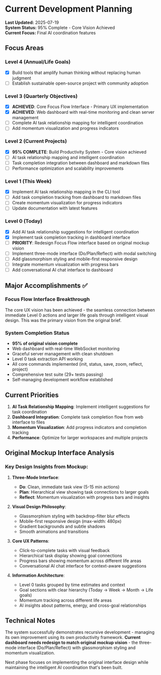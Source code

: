 # Current Development Planning

**Last Updated:** 2025-07-19  
**System Status:** 95% Complete - Core Vision Achieved  
**Current Focus:** Final AI coordination features

## Focus Areas

### Level 4 (Annual/Life Goals)
- [x] Build tools that amplify human thinking without replacing human judgment
- [ ] Establish sustainable open-source project with community adoption

### Level 3 (Quarterly Objectives)  
- [x] **ACHIEVED**: Core Focus Flow Interface - Primary UX implementation
- [x] **ACHIEVED**: Web dashboard with real-time monitoring and clean server management
- [ ] Complete AI task relationship mapping for intelligent coordination
- [ ] Add momentum visualization and progress indicators

### Level 2 (Current Projects)
- [x] **95% COMPLETE**: Build Productivity System - Core vision achieved
- [ ] AI task relationship mapping and intelligent coordination
- [ ] Task completion integration between dashboard and markdown files
- [ ] Performance optimization and scalability improvements

### Level 1 (This Week)
- [x] Implement AI task relationship mapping in the CLI tool
- [ ] Add task completion tracking from dashboard to markdown files
- [ ] Create momentum visualization for progress indicators
- [ ] Update documentation with latest features

### Level 0 (Today)
- [x] Add AI task relationship suggestions for intelligent coordination
- [x] Implement task completion tracking in dashboard interface  
- [ ] **PRIORITY**: Redesign Focus Flow interface based on original mockup vision
- [ ] Implement three-mode interface (Do/Plan/Reflect) with modal switching
- [ ] Add glassmorphism styling and mobile-first responsive design
- [ ] Integrate momentum visualization with progress bars
- [ ] Add conversational AI chat interface to dashboard

## Major Accomplishments ✅

### Focus Flow Interface Breakthrough
The core UX vision has been achieved - the seamless connection between immediate Level 0 actions and larger life goals through intelligent visual design. This was the primary vision from the original brief.

### System Completion Status
- **95% of original vision complete**
- Web dashboard with real-time WebSocket monitoring
- Graceful server management with clean shutdown
- Level 0 task extraction API working
- All core commands implemented (init, status, save, zoom, reflect, project)
- Comprehensive test suite (29+ tests passing)
- Self-managing development workflow established

## Current Priorities

1. **AI Task Relationship Mapping**: Implement intelligent suggestions for task coordination
2. **Dashboard Integration**: Complete task completion flow from web interface to files  
3. **Momentum Visualization**: Add progress indicators and completion tracking
4. **Performance**: Optimize for larger workspaces and multiple projects

## Original Mockup Interface Analysis

### Key Design Insights from Mockup:
1. **Three-Mode Interface**: 
   - **Do**: Clean, immediate task view (5-15 min actions)
   - **Plan**: Hierarchical view showing task connections to larger goals
   - **Reflect**: Momentum visualization with progress bars and insights

2. **Visual Design Philosophy**:
   - Glassmorphism styling with backdrop-filter blur effects
   - Mobile-first responsive design (max-width: 480px)
   - Gradient backgrounds and subtle shadows
   - Smooth animations and transitions

3. **Core UX Patterns**:
   - Click-to-complete tasks with visual feedback
   - Hierarchical task display showing goal connections
   - Progress bars showing momentum across different life areas
   - Conversational AI chat interface for context-aware suggestions

4. **Information Architecture**:
   - Level 0 tasks grouped by time estimates and context
   - Goal sections with clear hierarchy (Today → Week → Month → Life goals)
   - Momentum tracking across different life areas
   - AI insights about patterns, energy, and cross-goal relationships

## Technical Notes

The system successfully demonstrates recursive development - managing its own improvement using its own productivity framework. **Current dashboard needs redesign to match original mockup vision** - the three-mode interface (Do/Plan/Reflect) with glassmorphism styling and momentum visualization.

Next phase focuses on implementing the original interface design while maintaining the intelligent AI coordination that's been built.
